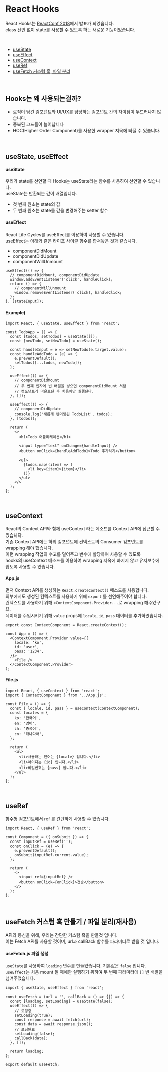 # React Hooks
React Hooks는 [ReactConf 2018](https://conf.reactjs.org/)에서 발표가 되었습니다.  
class 선언 없이 state를 사용할 수 있도록 하는 새로운 기능이었습니다.

<br>

* [useState](#usestate)
* [useEffect](#useeffect)
* [useContext](#usecontext)
* [useRef](#useref)
* [useFetch 커스텀 훅, 파일 분리](#usefetch-커스텀-훅-만들기--파일-분리재사용)

<br>

## Hooks는 왜 사용되는걸까?
* 로직이 담긴 컴포넌트와 UI/UX를 담당하는 컴포넌트 간의 차이점이 두드러나지 않습니다.
* 중복된 코드들이 늘어납니다
* HOC(Higher Order Component)를 사용한 wrapper 지옥에 빠질 수 있습니다.

<br>

## useState, useEffect
#### useState
우리가 state를 선언할 때 Hooks는 useState라는 함수를 사용하여 선언할 수 있습니다.  
useState는 반환되는 값이 배열입니다.
* 첫 번째 원소는 state의 값
* 두 번째 원소는 state를 값을 변경해주는 setter 함수


#### useEffect
React Life Cycles를 useEffect를 이용하여 사용할 수 있습니다.  
useEffect는 아래와 같은 라이프 사이클 함수를 합쳐놓은 것과 같습니다.  
* componentDidMount
* componentDidUpdate
* componentWillUnmount
```
useEffect(() => {
  // componentDidMount, componentDidUpdate
  window.addEventListener('click', handleClick);
  return () => {
    // componentWillUnmount
    window.removeEventListener('click), handleClick;
  };
}, [stateInput]);
```

#### Example)
```
import React, { useState, useEffect } from 'react';

const TodoApp = () => {
  const [todos, setTodos] = useState([]);
  const [newTodo, setNewTodo] = useState();

  const handleInput = e => setNewTodo(e.target.value);
  const handleAddTodo = (e) => {
    e.preventDefault();
    setTodos([...todos, newTodo]);
  };
  
  useEffect(() => {
    // componentDidMount
    // 두 번째 인자에 빈 배열을 넣으면 componentDidMount 처럼
    // 컴포넌트가 마운트된 후 처음에만 실행된다.
  }, []);

  useEffect(() => {
    // componentDidUpdate
    console.log('새롭게 렌더링된 TodoList', todos);
  }, [todos]);

  return (
    <>
      <h1>Todo 어플리케이션</h1>

      <input type="text" onChange={handleInput} />
      <button onClick={handleAddTodo}>Todo 추가하기</button>

      <ul>
        {todos.map((item) => (
          <li key={item}>{item}</li>
        ))}
      </ul>
    </>
  );
};
```

<br>

## useContext
React의 Context API와 함께 useContext 라는 메소드를 Context API에 접근할 수 있습니다.  
기존 Context API에는 하위 컴포넌트에 컨텍스트의 Consumer 컴포넌트를 wrapping 해야 했습니다.  
이런 wrapping 작업의 수고를 덜어주고 변수에 할당하여 사용할 수 있도록  
hooks의 useContext 메소드를 이용하여 wrapping 지옥에 빠지지 않고 유지보수에 쉽도록 사용할 수 있습니다.

#### App.js
먼저 Context API를 생성하는 ```React.createContext()``` 메소드를 사용합니다.  
외부에서도 생성된 컨텍스트를 사용하기 위해 ```export``` 를 선언해주어야 합니다.  
컨텍스트를 사용하기 위해  ```<ContextComponent.Provider...```로 wrapping 해주었구요.  
데이터를 주입시키기 위해 ```value``` props에 ```locale```, ```id```, ```pass``` 데이터를 추가하였습니다.
```
export const ContextComponent = React.createContext();

const App = () => (
  <ContextComponent.Provider value={{
    locale: 'ko',
    id: 'user',
    pass: '1234',
  }}>
    <File />
  </ContextComponent.Provider>
);
```

#### File.js
```
import React, { useContext } from 'react';
import { ContextComponent } from '../App.js';

const File = () => {
  const { locale, id, pass } = useContext(ContextComponent);
  const locales = {
    ko: '한국어',
    en: '영어',
    zh: '중국어',
    cn: '캐나다어',
  };

  return (
    <ul>
      <li>사용하는 언어는 {locale} 입니다.</li>
      <li>아이디는 {id} 입니다.</li>
      <li>비밀번호는 {pass} 입니다.</li>
    </ul>
  );
};
```

<br>

## useRef
함수형 컴포넌트에서 ref 를 간단하게 사용할 수 있습니다.
```
import React, { useRef } from 'react';

const Component = ({ onSubmit }) => {
  const inputRef = useRef('');
  const onClick = (e) => {
    e.preventDefault();
    onSubmit(inputRef.current.value);
  };

  return (
    <>
      <input ref={inputRef} />
      <button onClick={onClick}>전송</button>
    </>
  );
};
```

<br>

## useFetch 커스텀 훅 만들기 / 파일 분리(재사용)
API와 통신을 위해, 우리는 간단한 커스텀 훅을 만들것 입니다.  
이는 Fetch API를 사용할 것이며, url과 callBack 함수를 파라미터로 받을 것 입니다.

#### useFetch.js 파일 생성
```useState```를 사용하여 ```loading``` 변수를 만들었습니다. 기본값은 ```false``` 입니다.  
```useEffect```는 처음 mount 될 때에만 실행하기 위하여 두 번째 파라미터에 ```[]``` 빈 배열을 넘겨주었습니다.  
```
import { useState, useEffect } from 'react';

const useFetch = (url = '', callBack = () => {}) => {
  const [loading, setLoading] = useState(false);
  useEffect(() => {
    // 로딩중
    setLoading(true);
    const response = await fetch(url);
    const data = await response.json();
    // 로딩완료
    setLoading(false);
    callBack(data);
  }, []);

  return loading;
};

export default useFetch;
```


